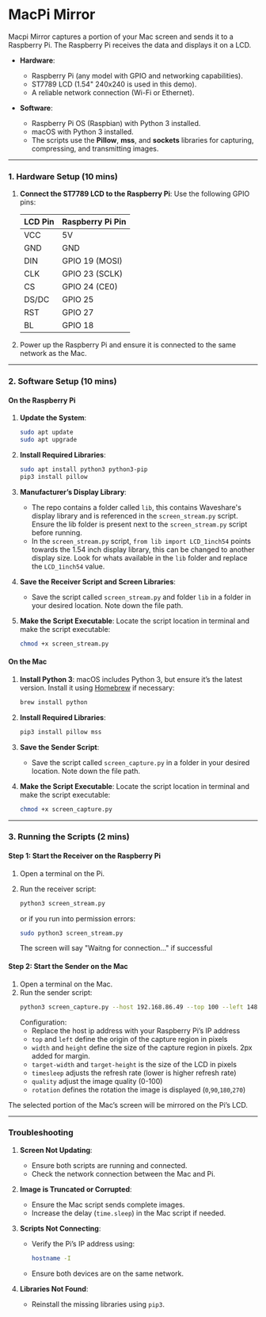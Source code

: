 # MacPi Mirror

Macpi Mirror captures a portion of your Mac screen and sends it to a Raspberry Pi. The Raspberry Pi receives the data and displays it on a LCD.

- **Hardware**:
  - Raspberry Pi (any model with GPIO and networking capabilities).
  - ST7789 LCD (1.54" 240x240 is used in this demo).
  - A reliable network connection (Wi-Fi or Ethernet).

- **Software**:
  - Raspberry Pi OS (Raspbian) with Python 3 installed.
  - macOS with Python 3 installed.
  - The scripts use the **Pillow**, **mss**, and **sockets** libraries for capturing, compressing, and transmitting images.

---


### **1. Hardware Setup (10 mins)** 

1. **Connect the ST7789 LCD to the Raspberry Pi**:
   Use the following GPIO pins:

   | LCD Pin   | Raspberry Pi Pin |
   |-----------|------------------|
   | VCC       | 5V               |
   | GND       | GND              |
   | DIN       | GPIO 19 (MOSI)   |
   | CLK       | GPIO 23 (SCLK)   |
   | CS        | GPIO 24 (CE0)    |
   | DS/DC     | GPIO 25          |
   | RST       | GPIO 27          |
   | BL        | GPIO 18          |

2. Power up the Raspberry Pi and ensure it is connected to the same network as the Mac.

---


### **2. Software Setup (10 mins)**

#### **On the Raspberry Pi**
1. **Update the System**:
   ```bash
   sudo apt update
   sudo apt upgrade
   ```

2. **Install Required Libraries**:
   ```bash
   sudo apt install python3 python3-pip
   pip3 install pillow
   ```

3. **Manufacturer’s Display Library**:
   - The repo contains a folder called `lib`, this contains Waveshare's display library and is referenced in the `screen_stream.py` script. Ensure the lib folder is present next to the `screen_stream.py` script before running.
   - In the `screen_stream.py` script, `from lib import LCD_1inch54` points towards the 1.54 inch display library, this can be changed to another display size. Look for whats available in the `lib` folder and replace the `LCD_1inch54` value.

5. **Save the Receiver Script and Screen Libraries**:
   - Save the script called `screen_stream.py` and folder `lib` in a folder in your desired location. Note down the file path.

6. **Make the Script Executable**:
   Locate the script location in terminal and make the script executable:
   ```bash
   chmod +x screen_stream.py
   ```



#### **On the Mac**
1. **Install Python 3**:
   macOS includes Python 3, but ensure it’s the latest version. Install it using [Homebrew](https://brew.sh) if necessary:
   ```bash
   brew install python
   ```

2. **Install Required Libraries**:
   ```bash
   pip3 install pillow mss
   ```

3. **Save the Sender Script**:
   - Save the script called `screen_capture.py` in a folder in your desired location. Note down the file path.

5. **Make the Script Executable**:
   Locate the script location in terminal and make the script executable:
   ```bash
   chmod +x screen_capture.py
   ```

---


### **3. Running the Scripts (2 mins)**

#### Step 1: Start the Receiver on the Raspberry Pi
1. Open a terminal on the Pi.
2. Run the receiver script:
   ```bash
   python3 screen_stream.py
   ```
    or if you run into permission errors:
  
   ```bash
   sudo python3 screen_stream.py
   ```
   The screen will say "Waitng for connection..." if successful

#### Step 2: Start the Sender on the Mac
1. Open a terminal on the Mac.
2. Run the sender script:
   ```bash
   python3 screen_capture.py --host 192.168.86.49 --top 100 --left 1480 --width 242 --height 242 --target-width 240 --target-height 240 --timesleep 0.05 --quality 80 --rotation 90
   ```
   Configuration:
   - Replace the host ip address with your Raspberry Pi’s IP address
   - `top` and `left` define the origin of the capture region in pixels
   - `width` and `height` define the size of the capture region in pixels. 2px added for margin.
   - `target-width` and `target-height` is the size of the LCD in pixels
   - `timesleep` adjusts the refresh rate (lower is higher refresh rate)
   - `quality` adjust the image quality (0-100)
   - `rotation` defines the rotation the image is displayed (`0`,`90`,`180`,`270`)

The selected portion of the Mac’s screen will be mirrored on the Pi’s LCD.

---

### **Troubleshooting**

1. **Screen Not Updating**:
   - Ensure both scripts are running and connected.
   - Check the network connection between the Mac and Pi.

2. **Image is Truncated or Corrupted**:
   - Ensure the Mac script sends complete images.
   - Increase the delay (`time.sleep`) in the Mac script if needed.

3. **Scripts Not Connecting**:
   - Verify the Pi’s IP address using:
     ```bash
     hostname -I
     ```
   - Ensure both devices are on the same network.

4. **Libraries Not Found**:
   - Reinstall the missing libraries using `pip3`.




